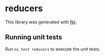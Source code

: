 # reducers

This library was generated with [Nx](https://nx.dev).

## Running unit tests

Run `nx test reducers` to execute the unit tests.
